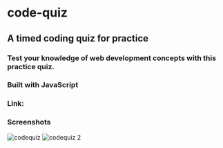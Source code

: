 # code-quiz

## A timed coding quiz for practice

### Test your knowledge of web development concepts with this practice quiz.

### Built with JavaScript

### Link:

### Screenshots
![codequiz](https://user-images.githubusercontent.com/93218601/150072155-a8eacd07-1b15-4dd4-82ab-e41ce8db8697.png)
![codequiz 2](https://user-images.githubusercontent.com/93218601/150072273-d10f7745-49f2-4472-9571-e0a91b87e713.png)
